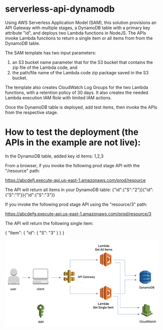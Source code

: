 # serverless-api-dynamodb

Using AWS Serverless Application Model (SAM), this solution provisions an API Gateway with multiple stages, a DynamoDB table with a primary key attribute "id", and deploys two Lambda functions in NodeJS. The APIs invoke Lambda functions to return a single item or all items from from the DynamoDB table.

The SAM template has two input parameters: 
1) an S3 bucket name parameter that for the S3 bucket that contains the zip file of the Lambda code, and 
2) the path/file name of the Lambda code zip package saved in the S3 bucket.

The template also creates CloudWatch Log Groups for the two Lambda functions, with a retention policy of 30 days. It also creates the needed Lambda execution IAM Role with limited IAM actions.

Once the DynamoDB table is deployed, add test items, then invoke the APIs from the respective stage.

# How to test the deployment (the APIs in the example are not live):

In the DynamoDB table, added key id items: 1,2,3

From a browser, if you invoke the following prod stage API with the "/resource" path:

https://abcdefj.execute-api.us-east-1.amazonaws.com/prod/resource

The API will return all items in your DynamoDB table: {"id":{"S":"2"}}{"id":{"S":"1"}}{"id":{"S":"3"}}

If you invoke the following prod stage API using the "resource/3" path:

https://abcdefg.execute-api.us-east-1.amazonaws.com/prod/resource/3

The API will return the following single item:

{
  "Item": {
    "id": {
      "S": "3"
    }
  }
}

![GitHub Logo](mbx-serverless-api.jpg)


